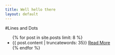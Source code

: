 ```yaml
---
title: Well hello there
layout: default
---
```


#Lines and Dots

<ul>
  {% for post in site.posts limit: 8 %}
    <li>{{ post.content | truncatewords: 35}} <a href="{{ post.url }}">Read More</a></li>
  {% endfor %}
</ul>
